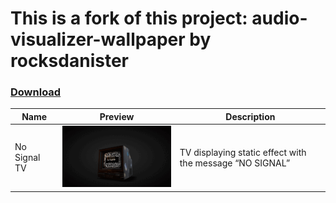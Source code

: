 # This is a fork of this project: audio-visualizer-wallpaper by rocksdanister 
### [Download](https://github.com/rocksdanister/audio-visualizer-wallpaper/releases)

| Name               | Preview                                                       | Description                                           |
| ------------------ | ------------------------------------------------------------- | ----------------------------------------------------- |
| No Signal TV       | <img src="/src/Music TV/dxqnpxj4.pi2.gif" width="300"/>       |TV displaying static effect with the message “NO SIGNAL” |

